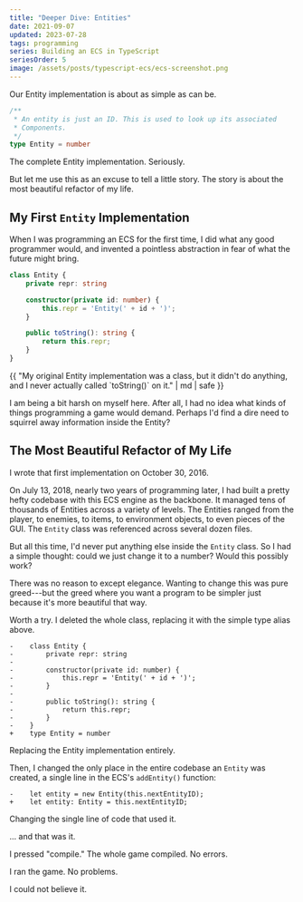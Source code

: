 ```yaml
---
title: "Deeper Dive: Entities"
date: 2021-09-07
updated: 2023-07-28
tags: programming
series: Building an ECS in TypeScript
seriesOrder: 5
image: /assets/posts/typescript-ecs/ecs-screenshot.png
---
```


Our Entity implementation is about as simple as can be.

```ts
/**
 * An entity is just an ID. This is used to look up its associated
 * Components.
 */
type Entity = number
```

<p class="figcaption">The complete Entity implementation. Seriously.</p>

But let me use this as an excuse to tell a little story. The story is about the most beautiful refactor of my life.

## My First `Entity` Implementation

When I was programming an ECS for the first time, I did what any good programmer would, and invented a pointless abstraction in fear of what the future might bring.

```ts
class Entity {
    private repr: string

    constructor(private id: number) {
        this.repr = 'Entity(' + id + ')';
    }

    public toString(): string {
        return this.repr;
    }
}
```

<p class="figcaption">{{ "My original Entity implementation was a class, but it didn't do anything, and I never actually called `toString()` on it." | md | safe }}</p>

I am being a bit harsh on myself here. After all, I had no idea what kinds of things programming a game would demand. Perhaps I'd find a dire need to squirrel away information inside the Entity?

## The Most Beautiful Refactor of My Life

I wrote that first implementation on October 30, 2016.

On July 13, 2018, nearly two years of programming later, I had built a pretty hefty codebase with this ECS engine as the backbone. It managed tens of thousands of Entities across a variety of levels. The Entities ranged from the player, to enemies, to items, to environment objects, to even pieces of the GUI. The `Entity` class was referenced across several dozen files.

But all this time, I'd never put anything else inside the `Entity` class. So I had a simple thought: could we just change it to a number? Would this possibly work?

There was no reason to except elegance. Wanting to change this was pure greed---but the greed where you want a program to be simpler just because it's more beautiful that way.

Worth a try. I deleted the whole class, replacing it with the simple type alias above.

```diff-ts
-    class Entity {
-        private repr: string
-
-        constructor(private id: number) {
-            this.repr = 'Entity(' + id + ')';
-        }
-
-        public toString(): string {
-            return this.repr;
-        }
-    }
+    type Entity = number
```

<p class="figcaption">Replacing the Entity implementation entirely.</p>

Then, I changed the only place in the entire codebase an `Entity` was created, a single line in the ECS's `addEntity()` function:

```diff-ts
-    let entity = new Entity(this.nextEntityID);
+    let entity: Entity = this.nextEntityID;
```

<p class="figcaption">Changing the single line of code that used it.</p>

... and that was it.

I pressed "compile." The whole game compiled. No errors.

I ran the game. No problems.

I could not believe it.
